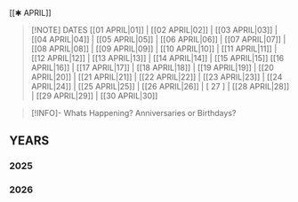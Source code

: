  [[✱ APRIL]]

> [!NOTE] DATES
> [[01 APRIL|01]] | [[02 APRIL|02]] | [[03 APRIL|03]] | [[04 APRIL|04]] | [[05 APRIL|05]] | [[06 APRIL|06]] | [[07 APRIL|07]] | [[08 APRIL|08]] | [[09 APRIL|09]] | [[10 APRIL|10]] | [[11 APRIL|11]] | [[12 APRIL|12]] | [[13 APRIL|13]] | [[14 APRIL|14]] | [[15 APRIL|15]]
> [[16 APRIL|16]] | [[17 APRIL|17]] | [[18 APRIL|18]] | [[19 APRIL|19]] | [[20 APRIL|20]] | [[21 APRIL|21]] | [[22 APRIL|22]] | [[23 APRIL|23]] | [[24 APRIL|24]] | [[25 APRIL|25]] | [[26 APRIL|26]] | [ 27 ] | [[28 APRIL|28]] | [[29 APRIL|29]] | [[30 APRIL|30]]

> [!INFO]- Whats Happening?
> Anniversaries or Birthdays? 
## YEARS
### 2025

### 2026